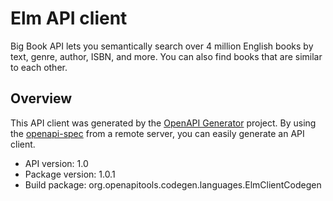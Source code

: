 # Elm API client

Big Book API lets you semantically search over 4 million English books by text, genre, author, ISBN, and more. You can also find books that are similar to each other.

## Overview
This API client was generated by the [OpenAPI Generator](https://openapi-generator.tech) project. By using the [openapi-spec](https://github.com/OAI/OpenAPI-Specification) from a remote server, you can easily generate an API client.

- API version: 1.0
- Package version: 1.0.1
- Build package: org.openapitools.codegen.languages.ElmClientCodegen
